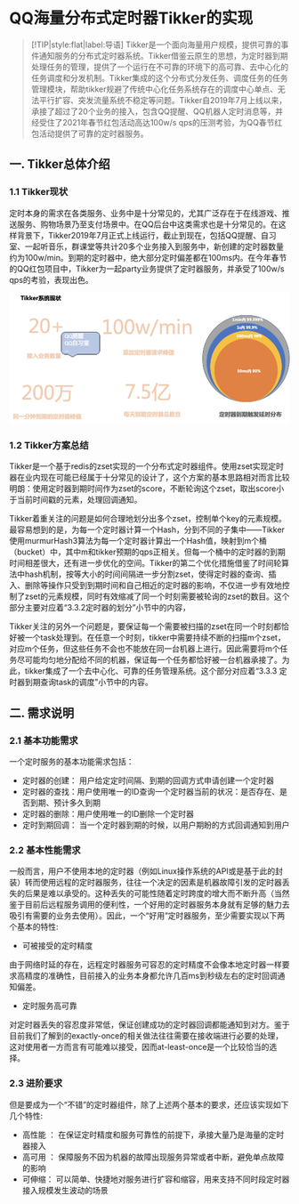 

# QQ海量分布式定时器Tikker的实现



> [!TIP|style:flat|label:导语]
> Tikker是一个面向海量用户规模，提供可靠的事件通知服务的分布式定时器系统。Tikker借鉴云原生的思想，为定时器到期处理任务的管理，提供了一个运行在不可靠的环境下的高可靠、去中心化的任务调度和分发机制。Tikker集成的这个分布式分发任务、调度任务的任务管理模块，帮助tikker规避了传统中心化任务系统存在的调度中心单点、无法平行扩容、突发流量系统不稳定等问题。Tikker自2019年7月上线以来，承接了超过了20个业务的接入，包含QQ提醒、QQ机器人定时消息等，并经受住了2021年春节红包活动高达100w/s qps的压测考验，为QQ春节红包活动提供了可靠的定时器服务。

## 一. Tikker总体介绍

### 1.1 Tikker现状


定时本身的需求在各类服务、业务中是十分常见的，尤其广泛存在于在线游戏、推送服务、购物场景乃至支付场景中。在QQ后台中这类需求也是十分常见的。在这样背景下，Tikker2019年7月正式上线运行，截止到现在，包括QQ提醒、自习室、一起听音乐，群课堂等共计20多个业务接入到服务中，新创建的定时器数量约为100w/min。到期的定时器中，绝大部分定时偏差都在100ms内。在今年春节的QQ红包项目中，Tikker为一起party业务提供了定时器服务，并承受了100w/s qps的考验，表现出色。



![](./1.png)


### 1.2 Tikker方案总结

Tikker是一个基于redis的zset实现的一个分布式定时器组件。使用zset实现定时器在业内现在可能已经属于十分常见的设计了，这个方案的基本思路相对而言比较明朗：使用定时器到期时间作为zset的score，不断轮询这个zset，取出score小于当前时间戳的元素，处理回调通知。

Tikker着重关注的问题是如何合理地划分出多个zset，控制单个key的元素规模。最容易想到的是，为每一个定时器计算一个Hash，分到不同的子集中——Tikker使用murmurHash3算法为每一个定时器计算出一个Hash值，映射到m个桶（bucket）中，其中m和tikker预期的qps正相关。但每一个桶中的定时器的到期时间相差很大，还有进一步优化的空间。Tikker的第二个优化措施借鉴了时间轮算法中hash机制，按等大小的时间间隔进一步分割zset，使得定时器的查询、插入、删除等操作只受到到期时间和自己相近的定时器的影响，不仅进一步有效地控制了zset的元素规模，同时有效缩减了同一个时刻需要被轮询的zset的数目。这个部分主要对应着“3.3.2定时器的划分”小节中的内容，

Tikker关注的另外一个问题是，要保证每一个需要被扫描的zset在同一个时刻都恰好被一个task处理到。在任意一个时刻，tikker中需要持续不断的扫描m个zset，对应m个任务，但这些任务不会也不能放在同一台机器上进行。因此需要将m个任务尽可能均匀地分配给不同的机器，保证每一个任务都恰好被一台机器承接了。为此，tikker集成了一个去中心化、可靠的任务管理系统。这个部分对应着“3.3.3 定时器到期查询task的调度”小节中的内容。


## 二. 需求说明

### 2.1 基本功能需求

一个定时服务的基本功能需求包括：

- 定时器的创建： 用户给定定时间隔、到期的回调方式申请创建一个定时器
- 定时器的查找：用户使用唯一的ID查询一个定时器当前的状况：是否存在、是否到期、预计多久到期
- 定时器的删除：用户使用唯一的ID删除一个定时器
- 定时到期回调： 当一个定时器到期的时候，以用户期盼的方式回调通知到用户


### 2.2 基本性能需求


一般而言，用户不使用本地的定时器（例如Linux操作系统的API或是基于此的封装）转而使用远程的定时器服务，往往一个决定的因素是机器故障引发的定时器丢失的后果是难以承受的。这种丢失的可能性随着定时跨度的增大而不断升高（当然鉴于目前后远程服务调用的便利性，一个好用的定时器服务本身就有足够的魅力去吸引有需要的业务去使用）。因此，一个“好用”定时器服务，至少需要实现以下两个基本的特性:

- 可被接受的定时精度


由于网络时延的存在，远程定时器服务可容忍的定时精度不会像本地定时器一样要求高精度的准确性，目前接入的业务本身都允许几百ms到秒级左右的定时回调通知偏差。

- 定时服务高可靠


对定时器丢失的容忍度非常低，保证创建成功的定时器回调都能通知到对方。鉴于目前我们了解到的exactly-once的相关做法往往需要在接收端进行必要的处理，这对使用者一方而言有可能难以接受，因而at-least-once是一个比较恰当的选择。


### 2.3 进阶要求

但是要成为一个“不错”的定时器组件，除了上述两个基本的要求，还应该实现如下几个特性:

- 高性能 ： 在保证定时精度和服务可靠性的前提下，承接大量乃是海量的定时器接入
- 高可用 ： 保障服务不因为机器的故障出现服务异常或者中断，避免单点故障的影响
- 可伸缩： 可以简单、快捷地对服务进行扩容和缩容，用来支持不同时段定时器接入规模发生波动的场景



![]()
![]()






